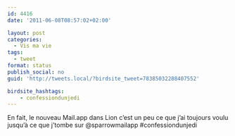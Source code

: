 ```yaml
---
id: 4416
date: '2011-06-08T08:57:02+02:00'

layout: post
categories:
  - Vis ma vie
tags:
  - tweet
format: status
publish_social: no
guid: 'http://tweets.local/?birdsite_tweet=78385032288407552'

birdsite_hashtags:
    - confessiondunjedi
---
```


En fait, le nouveau Mail.app dans Lion c’est un peu ce que j’ai toujours voulu jusqu’à ce que j’tombe sur @sparrowmailapp #confessiondunjedi